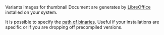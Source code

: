 Variants images for thumbnail Document are generates by [LibreOffice](https://fr.libreoffice.org/download/telecharger-libreoffice/) installed on your system.

It is possible to specify the [path of binaries](/guide/essentials/configuration.html#bin-optional). Useful if your installations are specific or if you are dropping off precompiled versions.